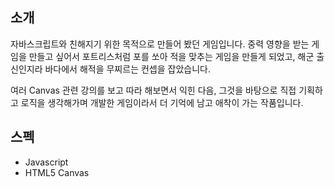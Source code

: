 ## 소개

자바스크립트와 친해지기 위한 목적으로 만들어 봤던 게임입니다. 중력 영향을 받는 게임을 만들고 싶어서 포트리스처럼 포를 쏘아 적을 맞추는 게임을 만들게 되었고, 해군 출신인지라 바다에서 해적을 무찌르는 컨셉을 잡았습니다.

여러 Canvas 관련 강의를 보고 따라 해보면서 익힌 다음, 그것을 바탕으로 직접 기획하고 로직을 생각해가며 개발한 게임이라서 더 기억에 남고 애착이 가는 작품입니다.

## 스펙

- Javascript
- HTML5 Canvas